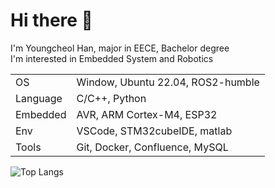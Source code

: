 # Hi there 👋
I'm Youngcheol Han, major in EECE, Bachelor degree\
I'm interested in Embedded System and Robotics

|||
|:---|:---|
| OS | Window, Ubuntu 22.04, ROS2-humble |
| Language | C/C++, Python |
| Embedded | AVR, ARM Cortex-M4, ESP32 |
| Env | VSCode, STM32cubeIDE, matlab |
| Tools | Git, Docker, Confluence, MySQL |

![Top Langs](https://github-readme-stats.vercel.app/api/top-langs/?username=OProcessing)

